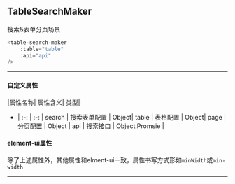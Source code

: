 

## TableSearchMaker

搜索&表单分页场景

```javascript
<table-search-maker 
    :table="table"
    :api="api" 
/>
```
----

#### 自定义属性
|属性名称| 属性含义| 类型|
- | :-: | :-: | 
search | 搜索表单配置 |  Object|
table | 表格配置 | Object|
page | 分页配置 | Object |
api | 搜索接口 | Object.Promsie |

#### element-ui属性

除了上述属性外，其他属性和elment-ui一致，属性书写方式形如`minWidth`或`min-width`


----